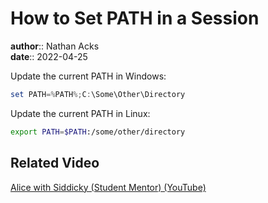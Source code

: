 # How to Set PATH in a Session

**author**:: Nathan Acks  
**date**:: 2022-04-25

Update the current PATH in Windows:

```powershell
set PATH=%PATH%;C:\Some\Other\Directory
```

Update the current PATH in Linux:

```bash
export PATH=$PATH:/some/other/directory
```

## Related Video

[Alice with Siddicky (Student Mentor) (YouTube)](https://www.youtube.com/watch?v=Zma6Mk5bEI8)
